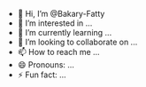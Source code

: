 - 👋 Hi, I’m @Bakary-Fatty
- 👀 I’m interested in ...
- 🌱 I’m currently learning ...
- 💞️ I’m looking to collaborate on ...
- 📫 How to reach me ...
- 😄 Pronouns: ...
- ⚡ Fun fact: ...

<!---
Bakary-Fatty/Bakary-Fatty is a ✨ special ✨ repository because its `README.md` (this file) appears on your GitHub profile.
You can click the Preview link to take a look at your changes.
--->
